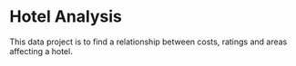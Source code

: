 # Hotel Analysis
This data project is to find a relationship between costs, ratings and areas affecting a hotel.

